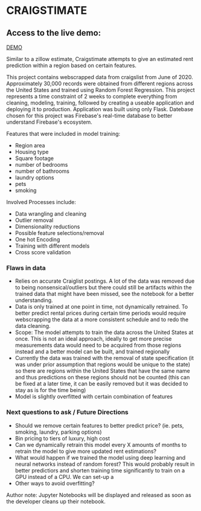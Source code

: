 # CRAIGSTIMATE

## Access to the live demo: 
[DEMO](https://craigstimate-301619.uc.r.appspot.com/)

Similar to a zillow estimate, Craigstimate attempts to give an estimated rent prediction within a region based on certain features. 

This project contains webscrapped data from craigslist from June of 2020. Approximately 30,000 records were obtained from different regions across the United States and trained using Random Forest Regression. This project represents a time constraint of 2 weeks to complete everything from cleaning, modeling, training, followed by creating a useable application and deploying it to production. Application was built using only Flask. Datebase chosen for this project was Firebase's real-time database to better understand Firebase's ecosystem.

Features that were included in model training:
- Region area
- Housing type
- Square footage
- number of bedrooms
- number of bathrooms
- laundry options
- pets
- smoking

Involved Processes include:
- Data wrangling and cleaning
- Outlier removal 
- Dimensionality reductions
- Possible feature selections/removal
- One hot Encoding
- Training with different models
- Cross score validation

### Flaws in data
- Relies on accurate Craiglist postings. A lot of the data was removed due to being nonsensical/outliers but there could still be artifacts within the trained data that might have been missed, see the notebook for a better understanding.
- Data is only trained at one point in time, not dynamically retrained. To better predict rental prices during certain time periods would require webscrapping the data at a more consistent schedule and to redo the data cleaning.
- Scope: The model  attempts to train the data across the United States at once. This is not an ideal approach, ideally to get more precise measurements data would need to be acquired from those regions instead and a better model can be built, and trained regionally
- Currently the data was trained with the removal of state specification (it was under prior assumption that regions would be unique to the state) so there are regions within the United States that have the same name and thus predictions on these regions should not be counted (this can be fixed at a later time, it can be easily removed but it was decided to stay as is for the time being)
- Model is slightly overfitted with certain combination of features


### Next questions to ask / Future Directions
- Should we remove certain features to better predict price? (ie. pets, smoking, laundry, parking options)
- Bin pricing to tiers of luxury, high cost
- Can we dynamically retrain this model every X amounts of months to retrain the model to give more updated rent estimations?
- What would happen if we trained the model using deep learning and neural networks instead of random forest? This would probably result in better predictiors and shorten training time significantly to train on a GPU instead of a CPU. We can set-up a  
- Other ways to avoid overfitting?


Author note: Jupyter Notebooks will be displayed and released as soon as the developer cleans up their notebook. 


